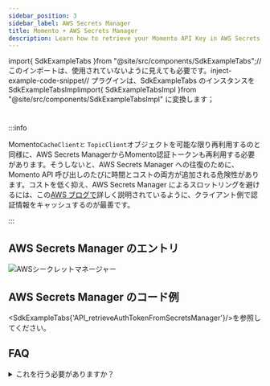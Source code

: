 ```yaml
---
sidebar_position: 3
sidebar_label: AWS Secrets Manager
title: Momento + AWS Secrets Manager
description: Learn how to retrieve your Momento API Key in AWS Secrets Manager.
---
```


import{ SdkExampleTabs }from "@site/src/components/SdkExampleTabs";// このインポートは、使用されていないように見えても必要です。inject-example-code-snippet// プラグインは、SdkExampleTabs のインスタンスを SdkExampleTabsImplimport{ SdkExampleTabsImpl }from "@site/src/components/SdkExampleTabsImpl" に変換します；

#



:::info

Momento`CacheClientと` `TopicClient`オブジェクトを可能な限り再利用するのと同様に、AWS Secrets ManagerからMomento認証トークンも再利用する必要があります。そうしないと、AWS Secrets Manager への往復のために、Momento API 呼び出しのたびに時間とコストの両方が追加される危険性があります。コストを低く抑え、AWS Secrets Manager によるスロットリングを避けるには、この[AWS ブログで](https://aws.amazon.com/blogs/security/use-aws-secrets-manager-client-side-caching-libraries-to-improve-the-availability-and-latency-of-using-your-secrets/)詳しく説明されているように、クライアント側で認証情報をキャッシュするのが最善です。

:::

## AWS Secrets Manager のエントリ



![AWSシークレットマネージャー](/img/aws-secrets-manager.png)

## AWS Secrets Manager のコード例

\<SdkExampleTabs{'API_retrieveAuthTokenFromSecretsManager'}/>を参照してください。

## FAQ

<details>
 <summary>これを行う必要がありますか？</summary>
Momentoの認証トークンを環境変数やファイルに保存することもできますが、AWS Secrets Managerに保存するほど安全ではないので、ベストプラクティスではありません。
</details>
